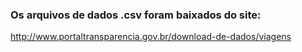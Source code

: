 ### Os arquivos de dados .csv foram baixados do site:

http://www.portaltransparencia.gov.br/download-de-dados/viagens
